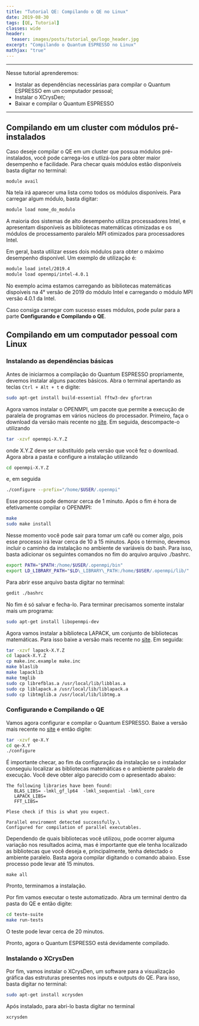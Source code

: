 ```yaml
---
title: "Tutorial QE: Compilando o QE no Linux"
date: 2019-08-30
tags: [QE, Tutorial]
classes: wide
header:
  teaser: images/posts/tutorial_qe/logo_header.jpg
excerpt: "Compilando o Quantum ESPRESSO no Linux"
mathjax: "true"
---
```


***

Nesse tutorial aprenderemos:
  - Instalar as dependências necessárias para compilar o Quantum ESPRESSO em um computador pessoal;
  - Instalar o XCrysDen;
  - Baixar e compilar o Quantum ESPRESSO

***

## Compilando em um cluster com módulos pré-instalados

Caso deseje compilar o QE em um cluster que possua módulos pré-instalados, você pode carrega-los e utlizá-los para obter maior desempenho e facilidade. Para checar quais módulos estão disponíveis basta digitar no terminal:

```bash
module avail
```

Na tela irá aparecer uma lista como todos os módulos disponíveis. Para carregar algum módulo, basta digitar:

```bash
module load nome_do_modulo
```
A maioria dos sistemas de alto desempenho utiliza processadores Intel, e apresentam disponíveis as bibliotecas matemáticas otimizadas e os módulos de processamento paralelo MPI otimizados para processadores Intel.

Em geral, basta utilizar esses dois módulos para obter o máximo desempenho disponível. Um exemplo de utilização é:

```bash
module load intel/2019.4
module load openmpi/intel-4.0.1
```

No exemplo acima estamos carregando as bibliotecas matemáticas dispoíveis na 4° versão de 2019 do módulo Intel e carregando o módulo MPI versão 4.0.1 da Intel.  

Caso consiga carregar com sucesso esses módulos, pode pular para a parte **Configurando e Compilando o QE**.

## Compilando em um computador pessoal com Linux

### Instalando as dependências básicas

Antes de iniciarmos a compilação do Quantum ESPRESSO propriamente, devemos instalar alguns pacotes básicos. Abra o terminal apertando as teclas <code>Ctrl + Alt + t</code> e digite:

```bash
sudo apt-get install build-essential fftw3-dev gfortran
```

Agora vamos instalar o OPENMPI, um pacote que permite a execução de paralela de programas em vários núcleos do processador. Primeiro, faça o download da versão mais recente no [site](https://www.open-mpi.org/). Em seguida, descompacte-o utilizando

```bash
tar -xzvf openmpi-X.Y.Z
```
onde X.Y.Z deve ser substituído pela versão que você fez o download. Agora abra a pasta e configure a instalação utilizando

```bash
cd openmpi-X.Y.Z
```
e, em seguida
```bash
./configure --prefix="/home/$USER/.openmpi"
```

Esse processo pode demorar cerca de 1 minuto. Após o fim é hora de efetivamente compilar o OPENMPI:
```bash
make
sudo make install
```

Nesse momento você pode sair para tomar um café ou comer algo, pois esse processo irá levar cerca de 10 a 15 minutos. Após o término, devemos incluir o caminho da instalação no ambiente de variáveis do bash. Para isso, basta adicionar os seguintes comandos no fim do arquivo arquivo ./bashrc.

```bash
export PATH="$PATH:/home/$USER/.openmpi/bin"
export LD_LIBRARY_PATH="$LD\_LIBRARY\_PATH:/home/$USER/.openmpi/lib/"
```

Para abrir esse arquivo basta digitar no terminal:

```bash
gedit ./bashrc
```
No fim é só salvar e fecha-lo. Para terminar precisamos somente instalar mais um programa:

```bash
sudo apt-get install libopenmpi-dev
```

Agora vamos instalar a biblioteca LAPACK, um conjunto de bibliotecas matemáticas. Para isso baixe a versão mais recente no [site](http://www.netlib.org/lapack/). Em seguida:
```bash
tar -xzvf lapack-X.Y.Z
cd lapack-X.Y.Z
cp make.inc.example make.inc
make blaslib
make lapacklib
make tmglib
sudo cp librefblas.a /usr/local/lib/libblas.a
sudo cp liblapack.a /usr/local/lib/liblapack.a
sudo cp libtmglib.a /usr/local/lib/libtmg.a
```

### Configurando e Compilando o QE

Vamos agora configurar e compilar o Quantum ESPRESSO. Baixe a versão mais recente no [site](http://www.quantum-espresso.org/) e então digite:

```bash
tar -xzvf qe-X.Y
cd qe-X.Y
./configure
```

É importante checar, ao fim da configuração da instalação se o instalador conseguiu localizar as bibliotecas matemáticas e o ambiente paralelo de execução. Você deve obter algo parecido com o apresentado abaixo:

```
The following libraries have been found:
   BLAS_LIBS= -lmkl_gf_lp64  -lmkl_sequential -lmkl_core
   LAPACK_LIBS=
   FFT_LIBS=

Plese check if this is what you expect.

Parallel enviroment detected successfully.\
Configured for compilation of parallel executables.
```
Dependendo de quais bibliotecas você utilizou, pode ocorrer alguma variação nos resultados acima, mas é importante que ele tenha localizado as bibliotecas que você deseja e, principalmente, tenha detectado o ambiente paralelo. Basta agora compilar digitando o comando abaixo. Esse processo pode levar até 15 minutos.

```
make all
```

Pronto, terminamos a instalação.

Por fim vamos executar o teste automatizado. Abra um terminal dentro da pasta do QE e então digite:

```bash
cd teste-suite
make run-tests
```

O teste pode levar cerca de 20 minutos.

Pronto, agora o Quantum ESPRESSO está devidamente compilado.

### Instalando o XCrysDen

Por fim, vamos instalar o XCrysDen, um software para a visualização gráfica das estruturas presentes nos inputs e outputs do QE. Para isso, basta digitar no terminal:

```bash
sudo apt-get install xcrysden
```
Após instalado, para abri-lo basta digitar no terminal

```bash
xcrysden
```
